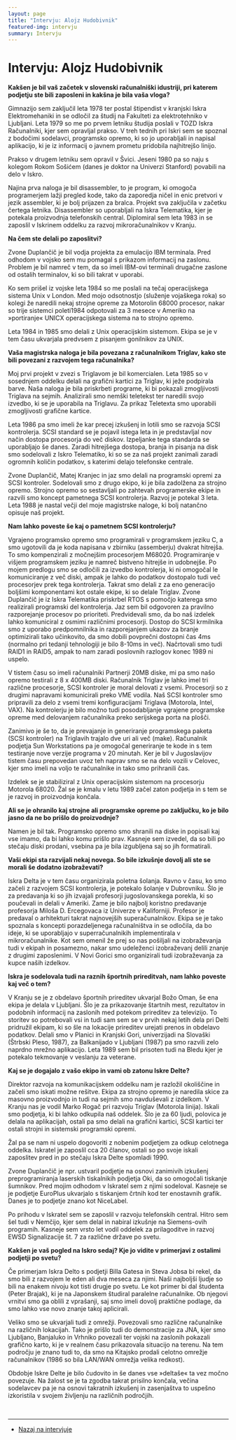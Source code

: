 ```yaml
---
layout: page
title: "Intervju: Alojz Hudobivnik"
featured-img: intervju
summary: Intervju
---
```


# Intervju: Alojz Hudobivnik

**Kakšen je bil vaš začetek v slovenski računalniški idustriji, pri katerem podjetju ste bili zaposleni in kakšna je bila vaša vloga?**

Gimnazijo sem zaključil leta 1978 ter postal štipendist v kranjski Iskra Elektromehaniki in se odločil za študij na Fakulteti za elektrotehniko v Ljubljani. Leta 1979 so me po prvem letniku študija poslali v TOZD Iskra Računalniki, kjer sem opravljal prakso.
V treh tednih pri Iskri sem se spoznal z bodočimi sodelavci, programsko opremo, ki so jo uporabljali in napisal aplikacijo, ki je iz informacij o javnem prometu pridobila najhitrejšo linijo.

Prakso v drugem letniku sem opravil v Švici. Jeseni 1980 pa so naju s kolegom Rokom Sošićem (danes je doktor na Univerzi Stanford) povabili na delo v Iskro.

Najina prva naloga je bil disassembler, to je program, ki omogoča programerjem lažji pregled kode, tako da zaporedja ničel in enic pretvori v jezik assembler, ki je bolj prijazen za bralca. Projekt sva zaključila v začetku čertega letnika. Disassembler so uporabljali na Iskra Telematika, kjer je potekala proizvodnja telefonskih central. Diplomiral sem leta 1983 in se zaposlil v Iskrinem oddelku za razvoj mikroračunalnikov v Kranju.

**Na čem ste delali po zaposlitvi?**

Zvone Duplančič je bil vodja projekta za emulacijo IBM terminala. Pred odhodom v vojsko sem mu pomagal s prikazom informacij na zaslonu. Problem je bil namreč v tem, da so imeli IBM-ovi terminali drugačne zaslone od ostalih terminalov, ki so bili takrat v uporabi.

Ko sem prišel iz vojske leta 1984 so me poslali na tečaj operacijskega sistema Unix v London. Med mojo odsotnostjo (služenje vojaškega roka) so kolegi že naredili nekaj strojne opreme za Motorolin 68000 procesor, nakar so trije sistemci poleti1984 odpotovali za 3 mesece v Ameriko na »portiranje« UNICX operacijskega sistema na to strojno opremo.

Leta 1984 in 1985 smo delali z Unix operacijskim sistemom. Ekipa se je v tem času ukvarjala predvsem z pisanjem gonilnikov za UNIX.

**Vaša magistrska naloga je bila povezana z računalnikom Triglav, kako ste bili povezani z razvojem tega računalnika?**

Moj prvi projekt v zvezi s Triglavom je bil komercialen. Leta 1985 so v sosednjem oddelku delali na grafični kartici za Triglav, ki ježe podpirala barve. Naša naloga je bila priskrbeti programe, ki bi pokazali zmogljivosti Triglava na sejmih. Analizirali smo nemški teletekst ter naredili svojo izvedbo, ki se je uporabila na Triglavu. Za prikaz Teletexta smo uporabili zmogljivosti grafične kartice.

Leta 1986 pa smo imeli že kar precej izkušenj in lotili smo se razvoja SCSI kontrolerja. SCSI standard se je pojavil istega leta in je predstavljal nov način dostopa procesorja do več diskov. Izpeljanke tega standarda se uporabljajo še danes. Zaradi hitrejšega dostopa, branja in pisanja na disk smo sodelovali z Iskro Telematiko, ki so se za naš projekt zanimali zaradi ogromnih količin podatkov, 
s katerimi delajo telefonske centrale.

Zvone Duplančič, Matej Kranjec in jaz smo delali na programski opremi za SCSI kontroler. Sodelovali smo z drugo ekipo, ki je bila zadolžena za strojno opremo. Strojno opremo so sestavljali po zahtevah programerske ekipe in razvili smo koncept pametnega SCSI kontrolerja. Razvoj je potekal 3 leta. Leta 1988 je nastal večji del moje magistrske naloge, ki bolj natančno opisuje naš projekt.

**Nam lahko poveste še kaj o pametnem SCSI kontrolerju?**

Vgrajeno programsko opremo smo programirali v programskem jeziku C, a smo ugotovili da je koda napisana v  zbirniku (assemberju) dvakrat hitrejša. To smo kompenzirali z močnejšim procesorjem M68020. Programiranje v višjem programskem jeziku je namreč bistveno hitrejše in udobnejše.
Po mojem predlogu smo se odločili za izvedbo kontrolerja, ki ni omogočal le komuniciranje z več diski, ampak je lahko do podatkov dostopalo tudi več procesorjev prek tega kontrolerja. Takrat smo delali z za eno generacijo boljšimi komponentami kot ostale ekipe, ki so delale Triglav.
Zvone Duplančič je iz Iskra Telematika priskrbel RTOS s pomočjo katerega smo realizirali programski del kontrolerja. Jaz sem bil odgovoren za pravilno razporejanje procesov po prioriteti.
Predvidevali smo, da bo naš izdelek lahko komuniciral z osmimi različnimi procesorji.
Dostop do SCSI krmilnika smo z uporabo predpomnilnika in razporejanjem ukazov za branje optimizirali tako učinkovito, da smo dobili povprečni dostopni čas 4ms (normalno pri tedanji tehnologiji je bilo 8-10ms in več). Načrtovali smo tudi RAID1 in RAID5, ampak to nam zaradi poslovnih razlogov konec 1989 ni uspelo.

V tistem času so imeli računalniki Partnerji 20MB diske, mi pa smo našo opremo testirali z 8 x 400MB diski.  Računalnik Triglav je lahko  imel tri različne procesorje, SCSI kontroler je moral delovati z vsemi. 
Procesorji so z drugimi napravami komunicirali preko VME vodila. Naš SCSI kontroler smo pripravili za delo z vsemi tremi konfiguracijami Triglava (Motorola, Intel, VAX). Na kontrolerju je bilo možno tudi posodabljanje vgrajene programske opreme med delovanjem računalnika preko serijskega porta na plošči.

Zanimivo je še to, da je prevajanje in generiranje programskega paketa (SCSI kontroler) na Triglavih trajalo dve uri ali več (make). Računalnik podjetja Sun Workstations pa je omogočal generiranje te kode in s tem testiranje nove verzije programa v 20 minutah. Ker je bil v Jugoslavijov tistem času  prepovedan uvoz teh naprav smo se na delo vozili v Celovec, kjer smo imeli na voljo te računalnike in tako smo prihranili čas.

Izdelek se je stabiliziral z Unix operacijskim sistemom na procesorju Motorola 68020. Žal se je kmalu v letu 1989 začel zaton podjetja in s tem se je razvoj in proizvodnja končala.

**Ali se je ohranilo kaj strojne ali programske opreme po zaključku, ko je bilo jasno da ne bo prišlo do proizvodnje?**

Namen je bil tak. Programsko opremo smo shranili na diske in popisali kaj vse imamo, da bi lahko komu prišlo prav. Kasneje sem izvedel,  da so bili po stečaju diski prodani, vsebina pa je bila izgubljena saj so jih formatirali.

**Vaši ekipi sta razvijali nekaj novega. So bile izkušnje dovolj ali ste se morali še dodatno izobraževati?**

Iskra Delta je v tem času organizirala poletna šolanja. Ravno v času, ko smo začeli z razvojem SCSI kontrolerja, je potekalo šolanje v Dubrovniku. Šlo je za predavanja ki so jih izvajali profesorji jugoslovanskega porekla, ki so poučevali in delali v Ameriki. Zame je bilo najbolj koristno predavanje profesorja Miloša D. Ercegovaca iz Univerze v Kaliforniji. Profesor je predaval o arhitekturi takrat najnovejših superačunalnikov.
Ekipa se je tako spoznala s koncepti porazdeljenega računalništva in se odločila, da bo ideje, ki se uporabljajo v superračunalnikih implementirala v mikroračunalnike.
Kot sem omenil že prej so nas pošiljali na izobraževanja tudi v ekipah in posamezno, nakar smo udeleženci izobraževanj delili znanje z drugimi zaposlenimi.
V Novi Gorici smo organizirali tudi izobraževanja za kupce naših izdelkov.

**Iskra je sodelovala tudi na raznih športnih prireditvah, nam lahko poveste kaj več o tem?**

V Kranju se je z obdelavo športnih prireditev ukvarjal Božo Oman, še ena ekipa je delala v Ljubljani. Šlo je za prikazovanje štartnih mest, rezultatov in podobnih informacij na zaslonih med potekom prireditev za televizijo. To storitev so potrebovali vsi in tudi sam sem se v prvih nekaj letih dela pri Delti pridružil ekipam, ki so šle na lokacije prireditev urejati prenos in obdelavo podatkov.
Delali smo v Planici in Kranjski Gori, univerzijadi na Slovaški (Štrbski Pleso, 1987), za Balkanijado v Ljubljani (1987) pa smo razvili zelo naprdno mrežno aplikacijo. Leta 1989 sem bil prisoten tudi na Bledu kjer je potekalo tekmovanje v veslanju za veterane.

**Kaj se je dogajalo z vašo ekipo in vami ob zatonu Iskre Delte?**

Direktor razvoja na komunikacijskem oddelku nam je razložil okoliščine in začeli smo iskati možne rešitve.
Ekipa za strojno opremo je naredila skice za masovno proizvodnjo in tudi na sejmih smo navduševali z izdelkom. V Kranju nas je vodil Marko Rogač pri razvoju Triglav (Motorola linija). Iskali smo podjetja, ki bi lahko odkupila naš oddelek. Šlo je za 60 ljudi, polovica je delala na aplikacijah, ostali pa smo delali na grafični kartici, SCSI kartici ter ostali strojni in sistemski programski opremi.

Žal pa se nam ni uspelo dogovoriti z nobenim podjetjem za odkup celotnega oddelka. Iskratel je zaposlil cca 20 članov, ostali so po svoje iskali zaposlitev pred in po stečaju Iskra Delte spomladi 1990.

Zvone Duplančič je npr. ustvaril podjetje na osnovi zanimivih izkušenj preprogramiranja laserskih tiskalnikih podjetja Oki, da so omogočali tiskanje šumnikov. Pred mojim odhodom v Iskratel sem z njimi sodeloval. Kasneje se je podjetje EuroPlus ukvarjalo s tiskanjem črtnih kod ter enostavnih grafik. Danes je to podjetje znano kot NiceLabel.

Po prihodu v Iskratel sem se zaposlil v razvoju telefonskih central. Hitro sem šel tudi v Nemčijo, kjer sem delal in nabiral izkušnje na Siemens-ovih programih. Kasneje sem vrsto let vodil oddelek za prilagoditve in razvoj  EWSD Signalizacije št. 7 za različne države po svetu.

**Kakšen je vaš pogled na Iskro sedaj? Kje jo vidite v primerjavi z ostalimi podjetji po svetu?**

Če primerjam Iskra Delto s podjetji Billa Gatesa in Steva Jobsa bi rekel, da smo bili z razvojem le eden ali dva meseca za njimi. Naši najboljši ljudje so bili na enakem nivoju kot tisti drugje po svetu. Le kot primer bi dal študenta (Peter Brajak), ki je na Japonskem študiral paralelne računalnike. Ob njegovi vrnitvi smo ga oblili z vprašanji, saj smo imeli dovolj praktične podlage,
da smo lahko vse novo znanje takoj aplicirali.

Veliko smo se ukvarjali tudi z omrežji. Povezovali smo različne računalnike na različnih lokacijah. Tako je prišlo tudi do demonstracije za JNA, kjer smo Ljubljano, Banjaluko in Vrhniko povezali ter vojski na zaslonih pokazali grafično karto, ki je v realnem času prikazovala situacijo na terenu.
Na tem področju je znano tudi to, da smo na Kitajsko prodali celotno omrežje računalnikov (1986 so bila LAN/WAN omrežja velika redkost).

Obdobje Iskre Delte je bilo čudovito in še danes vse »deltaše« ta vez močno povezuje. Na žalost se je ta zgodba takrat prisilno končala, večina sodelavcev pa je na osnovi takratnih izkušenj in zasenjaštva to uspešno izkoristila v svojem življenju na različnih področjih.

<br>

------

- [Nazaj na intervjuje]({{site.base}}/SloRaDe/intervjuji)
